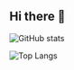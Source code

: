 ## Hi there 👋
![GitHub stats](https://github-readme-stats.vercel.app/api?username=michelle2399&show_icons=true&theme=tokyonight&count_private=true&hide=prs)

![Top Langs](https://github-readme-stats.vercel.app/api/top-langs/?username=michelle2399&langs_count=8)


<!--
**michelle2399/michelle2399** is a ✨ _special_ ✨ repository because its `README.md` (this file) appears on your GitHub profile.

Here are some ideas to get you started:

- 🔭 I’m currently working on ...
- 🌱 I’m currently learning ...
- 👯 I’m looking to collaborate on ...
- 🤔 I’m looking for help with ...
- 💬 Ask me about ...
- 📫 How to reach me: ...
- 😄 Pronouns: ...
- ⚡ Fun fact: ...
-->
